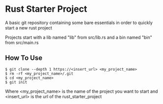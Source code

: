 # Rust Starter Project

A basic git repository containing some bare essentials
in order to quickly start a new rust project

Projects start with a lib named "lib" from src/lib.rs
and a bin named "bin" from src/main.rs

## How To Use
```shell
$ git clone --depth 1 https://<insert_url> <my_project_name>
$ rm -rf <my_project_name>/.git
$ cd <my_project_name>
$ git init
```

Where <my_project_name> is the name of the project you want to start
and <insert_url> is the url of the rust_starter_project
